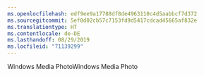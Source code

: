 ```yaml
---
ms.openlocfilehash: edf9ee9a17788df8de4963110c4d5aabbcf7d372
ms.sourcegitcommit: 5ef0d02cb57c7153fd9d5417cdcad45665af832e
ms.translationtype: HT
ms.contentlocale: de-DE
ms.lasthandoff: 08/29/2019
ms.locfileid: "71139299"
---
```

<span data-ttu-id="ce6cc-101">Windows Media Photo</span><span class="sxs-lookup"><span data-stu-id="ce6cc-101">Windows Media Photo</span></span>